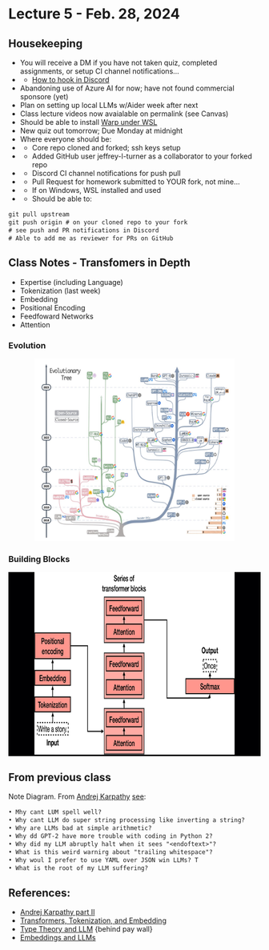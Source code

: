 # Lecture 5 - Feb. 28, 2024

## Housekeeping
- You will receive a DM if you have not taken quiz, completed assignments, or setup CI channel notifications...
- * [How to hook in Discord](https://gist.github.com/SGTGunner/50d6a3cc0d489cf779f77695ba3e22ea)
- Abandoning use of Azure AI for now; have not found commercial sponsore (yet)
- Plan on setting up local LLMs w/Aider week after next 
- Class lecture videos now avaialable on permalink (see Canvas)
- Should be able to install [Warp under WSL](https://github.com/warpdotdev/Warp/issues/4240#issuecomment-1960429829)
- New quiz out tomorrow; Due Monday at midnight
- Where everyone should be:
- * Core repo cloned and forked; ssh keys setup
- * Added GitHub user jeffrey-l-turner as a collaborator to your forked repo
- * Discord CI channel notifications for push pull
- * Pull Request for homework submitted to YOUR fork, not mine...
- * If on Windows, WSL installed and used
- * Should be able to:
```
git pull upstream
git push origin # on your cloned repo to your fork
# see push and PR notifications in Discord
# Able to add me as reviewer for PRs on GitHub
```

## Class Notes - Transfomers in Depth
- Expertise (including Language) 
- Tokenization (last week)
- Embedding
- Positional Encoding
- Feedfoward Networks
- Attention

### Evolution
<div align="center">
  <img src="../docs/drawings/LLM_Evolutionary_tree.jpg" width="400" height="365" />
</div>

### Building Blocks
<div align="center" style="background-color: #000002">
  <img src="../docs/drawings/Building_blocks_llm_transformer.png" width="400" height="365" />
</div>

## From previous class
Note Diagram. From [Andrej Karpathy](https://karpathy.ai/) [see](https://www.youtube.com/watch?v=zduSFxRajkE):
```
• Mhy cant LUM spell well? 
• Why cant LLM do super string processing like inverting a string?
• Why are LLMs bad at simple arithmetic? 
• Why dd GPT-2 have more trouble with coding in Python 2? 
• Why did my LLM abruptly halt when it sees "<endoftext>"? 
• What is this weird warnirg about "trailing whitespace"? 
• Why woul I prefer to use YAML over JSON win LLMs? T
• What is the root of my LLM suffering? 
```

## References:
- [Andrej Karpathy part II](https://youtu.be/zduSFxRajkE?si=2lUFNJM1ke96fTQd)
- [Transformers, Tokenization, and Embedding](https://vaclavkosar.com/ml/transformer-embeddings-and-tokenization)
- [Type Theory and LLM](https://medium.com/@andrew_johnson_4/harnessing-the-power-of-type-theory-in-large-language-models-351691ca2644) {behind pay wall}
- [Embeddings and LLMs](https://datasciencedojo.com/blog/embeddings-and-llm/)
